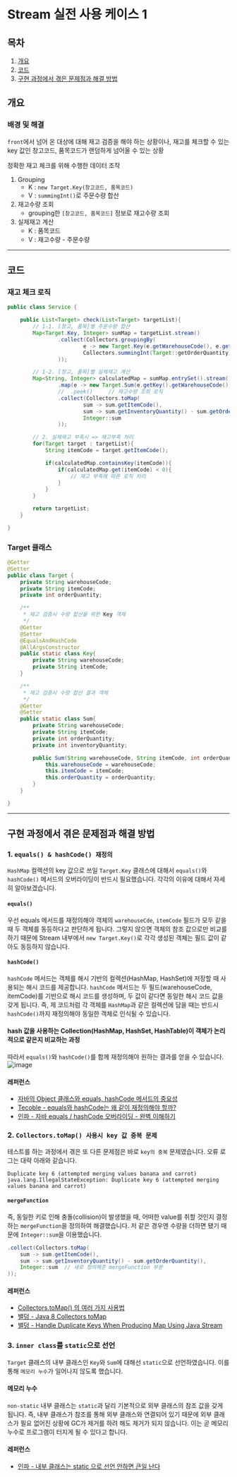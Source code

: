 # Stream 실전 사용 케이스 1

## 목차
1. [개요](#개요)
2. [코드](#코드)
3. [구현 과정에서 겪은 문제점과 해결 방법](#구현-과정에서-겪은-문제점과-해결-방법)

## 개요
### 배경 및 해결
`front`에서 넘어 온 대상에 대해 재고 검증을 해야 하는 상황이나, 재고를 체크할 수 있는 key 값인 창고코드, 품목코드가 랜덤하게 넘어올 수 있는 상황

정확한 재고 체크를 위해 수행한 데이터 조작
1. Grouping 
   - K : `new Target.Key(창고코드, 품목코드)`
   - V : `summingInt()`로 주문수량 합산
2. 재고수량 조회
   - grouping한 `[창고코드, 품목코드]` 정보로 재고수량 조회
3. 실제재고 계산
   - K : 품목코드
   - V : 재고수량 - 주문수량

---

## 코드

### 재고 체크 로직
```java
public class Service {

	public List<Target> check(List<Target> targetList){
		// 1-1. [창고, 품목]별 주문수량 합산
		Map<Target.Key, Integer> sumMap = targetList.stream()
				.collect(Collectors.groupingBy(
						e -> new Target.Key(e.getWarehouseCode(), e.getItemCode()),	// K : [창고코드, 품목코드]
						Collectors.summingInt(Target::getOrderQuantity)				      // V : 주문수량++
				));

		// 1-2. [창고, 품목]별 실제재고 계산
		Map<String, Integer> calculatedMap = sumMap.entrySet().stream()
				.map(e -> new Target.Sum(e.getKey().getWarehouseCode(), e.getKey().getItemCode(), e.getValue()))
				//	.peek()		// 재고수량 조회 로직
				.collect(Collectors.toMap(
						sum -> sum.getItemCode(),									                  // K : 품목코드
						sum -> sum.getInventoryQuantity() - sum.getOrderQuantity(),	// V : 실제재고 = 재고수량 - 주문수량
						Integer::sum												                        // 같은 key(품목코드)일 경우 합산 처리
				));

		// 2. 실제재고 부족시 => 재고부족 처리
		for(Target target : targetList){
			String itemCode = target.getItemCode();

			if(calculatedMap.containsKey(itemCode)){
				if(calculatedMap.get(itemCode) < 0){
					// 재고 부족에 따른 로직 처리
				}
			}
		}

		return targetList;
	}

}
```

### Target 클래스
```java
@Getter
@Setter
public class Target {
	private String warehouseCode;
	private String itemCode;
	private int orderQuantity;

	/**
	 * 재고 검증시 수량 합산을 위한 Key 객체
	 */
	@Getter
	@Setter
	@EqualsAndHashCode
	@AllArgsConstructor
	public static class Key{
		private String warehouseCode;
		private String itemCode;
	}

	/**
	 * 재고 검증시 수량 합산 결과 객체
	 */
	@Getter
	@Setter
	public static class Sum{
		private String warehouseCode;
		private String itemCode;
		private int orderQuantity;
		private int inventoryQuantity;

		public Sum(String warehouseCode, String itemCode, int orderQuantity){
			this.warehouseCode = warehouseCode;
			this.itemCode = itemCode;
			this.orderQuantity = orderQuantity;
		}
	}

}
```

---

## 구현 과정에서 겪은 문제점과 해결 방법
### 1. `equals() & hashCode() 재정의`
`HashMap` 컬렉션의 key 값으로 쓰일 `Target.Key` 클래스에 대해서 `equals()`와 `hashCode()` 메서드의 오버라이딩이 반드시 필요했습니다.
각각의 이유에 대해서 자세히 알아보겠습니다.

#### `equals()`
우선 equals 메서드를 재정의해야 객체의 `warehouseCde`, `itemCode` 필드가 모두 같을 때 두 객체를 동등하다고 판단하게 됩니다.
그렇지 않으면 객체의 참조 값으로만 비교를 하기 때문에 Stream 내부에서 `new Target.Key()`로 각각 생성된 객체는 필드 값이 같아도 동등하지 않습니다.

#### `hashCode()`
`hashCode` 메서드는 객체를 해시 기반의 컬렉션(HashMap, HashSet)에 저장할 때 사용되는 해시 코드를 제공합니다.
`hashCode` 메서드는 두 필드(warehouseCode, itemCode)를 기반으로 해시 코드를 생성하며, 두 값이 같다면 동일한 해시 코드 값을 갖게 됩니다.
즉, 제 코드처럼 각 객체를 `HashMap`과 같은 컬렉션에 담을 때는 반드시 `hashCode()`까지 재정의해야 동일한 객체로 인식될 수 있습니다.

#### hash 값을 사용하는 Collection(HashMap, HashSet, HashTable)이 객체가 논리적으로 같은지 비교하는 과정
따라서 `equals()`와 `hashCode()`를 함께 재정의해야 원하는 결과를 얻을 수 있습니다.
![image](https://github.com/user-attachments/assets/fa18785a-165d-47f9-b453-039cc7999dee)


#### 레퍼런스
- [자바의 Object 클래스와 equals, hashCode 메서드의 중요성](https://intro.f-lab.kr/insight/java-object-class-equals-hashcode?gad_source=1&gclid=CjwKCAjw7s20BhBFEiwABVIMraXHsjn2q7RL16EHxygez2CwZSD0Ywxla-ywR-mTUU3jb_c8M6IOCxoC0ywQAvD_BwE)
- [Tecoble - equals와 hashCode는 왜 같이 재정의해야 할까?](https://tecoble.techcourse.co.kr/post/2020-07-29-equals-and-hashCode/)
- [인파 - 자바 equals / hashCode 오버라이딩 - 완벽 이해하기](https://inpa.tistory.com/entry/JAVA-%E2%98%95-equals-hashCode-%EB%A9%94%EC%84%9C%EB%93%9C-%EA%B0%9C%EB%85%90-%ED%99%9C%EC%9A%A9-%ED%8C%8C%ED%97%A4%EC%B9%98%EA%B8%B0#equals%EB%A7%8C_%EC%9E%AC%EC%A0%95%EC%9D%98%ED%95%A0_%EA%B2%BD%EC%9A%B0)


### 2. `Collectors.toMap() 사용시 key 값 중복 문제`
테스트를 하는 과정에서 겪은 또 다른 문제점은 바로 `key의 중복` 문제였습니다. 오류 로그는 대략 아래와 같습니다.

`Duplicate key 6 (attempted merging values banana and carrot) java.lang.IllegalStateException: Duplicate key 6 (attempted merging values banana and carrot)`

#### `mergeFunction`
즉, 동일한 키로 인해 충돌(collision)이 발생했을 때, 어떠한 value를 취할 것인지 결정하는 `mergeFunction`을 정의하여 해결했습니다.
저 같은 경우엔 수량을 더하면 됐기 때문에 `Integer::sum`을 이용했습니다.

```java
.collect(Collectors.toMap(
    sum -> sum.getItemCode(),								
    sum -> sum.getInventoryQuantity() - sum.getOrderQuantity(),	
    Integer::sum  // 새로 정의해준 mergeFunction 부분
));
```

#### 레퍼런스
- [Collectors.toMap() 의 여러 가지 사용법](https://ttl-blog.tistory.com/1232)
- [밸덩 - Java 8 Collectors toMap](https://www.baeldung.com/java-collectors-tomap)
- [밸덩 - Handle Duplicate Keys When Producing Map Using Java Stream](https://www.baeldung.com/java-duplicate-keys-when-producing-map-using-stream)


### 3. `inner class`를 `static`으로 선언
`Target` 클래스의 내부 클래스인 `Key`와 `Sum`에 대해선 `static`으로 선언하였습니다.
이를 통해 `메모리 누수`가 일어나지 않도록 했습니다.

#### 메모리 누수
`non-static` 내부 클래스는 `static`과 달리 기본적으로 외부 클래스의 참조 값을 갖게 됩니다.
즉, 내부 클래스가 참조를 통해 외부 클래스와 연결되어 있기 때문에 외부 클래스가 필요 없어진 상황에 GC가 제거를 하려 해도 제거가 되지 않습니다.
이는 곧 메모리 누수로 프로그램이 터지게 될 수 있다고 합니다.

#### 레퍼런스
- [인파 - 내부 클래스는 static 으로 선언 안하면 큰일 난다](https://inpa.tistory.com/entry/JAVA-%E2%98%95-%EC%9E%90%EB%B0%94%EC%9D%98-%EB%82%B4%EB%B6%80-%ED%81%B4%EB%9E%98%EC%8A%A4%EB%8A%94-static-%EC%9C%BC%EB%A1%9C-%EC%84%A0%EC%96%B8%ED%95%98%EC%9E%90#inner_%ED%81%B4%EB%9E%98%EC%8A%A4%EB%8A%94_%EC%99%B8%EB%B6%80_%EC%B0%B8%EC%A1%B0%EB%A5%BC_%ED%95%9C%EB%8B%A4)
